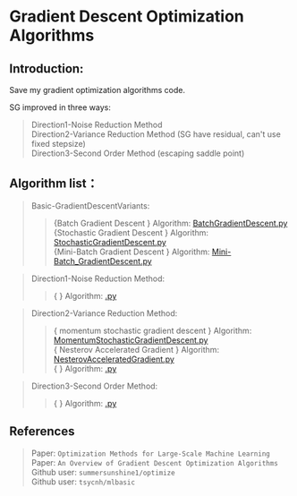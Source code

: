 # Gradient Descent Optimization Algorithms
## Introduction: 
 Save my gradient optimization algorithms code. <br>
 
 SG improved in three ways: <br>
 > Direction1-Noise Reduction Method <br>
 > Direction2-Variance Reduction Method (SG have residual, can't use fixed stepsize) <br>
 > Direction3-Second Order Method (escaping saddle point) <br>

## Algorithm list：
>Basic-GradientDescentVariants:<br>
>> {Batch Gradient Descent } Algorithm: [BatchGradientDescent.py](https://github.com/YEN-GitHub/StochasticGradient_Algorithm/tree/master/Basic-GradientDescentVariants/BatchGradientDescent.py) <br>
>> {Stochastic Gradient Descent } Algorithm: [StochasticGradientDescent.py](https://github.com/YEN-GitHub/StochasticGradient_Algorithm/tree/master/Basic-GradientDescentVariants/StochasticGradientDescent.py) <br>
>> {Mini-Batch Gradient Descent } Algorithm: [Mini-Batch_GradientDescent.py](https://github.com/YEN-GitHub/StochasticGradient_Algorithm/tree/master/Basic-GradientDescentVariants/Mini-Batch_GradientDescent.py) <br>

> Direction1-Noise Reduction Method: <br>
>> { } Algorithm: [.py](https://github.com/YEN-GitHub/GradientDescent_OptimizationAlgorithms/tree/master/Direction1-NoiseReductionMethod/WolfeCondition.py) <br>

> Direction2-Variance Reduction Method:<br>
>> {  momentum stochastic gradient descent } Algorithm: [MomentumStochasticGradientDescent.py](https://github.com/YEN-GitHub/GradientDescent_OptimizationAlgorithms/tree/master/Direction2-VarianceReductionMethod/MomentumStochasticGradientDescent.py) <br>
>> { Nesterov Accelerated Gradient } Algorithm: [NesterovAcceleratedGradient.py](https://github.com/YEN-GitHub/GradientDescent_OptimizationAlgorithms/tree/master/Direction2-VarianceReductionMethod/NesterovAcceleratedGradient.py) <br>
>> { } Algorithm: [.py](https://github.com/YEN-GitHub/GradientDescent_OptimizationAlgorithms/tree/master/Direction2-VarianceReductionMethod/WolfeCondition.py) <br>

> Direction3-Second Order Method:<br>
>> { } Algorithm: [.py](https://github.com/YEN-GitHub/GradientDescent_OptimizationAlgorithms/tree/master/Direction3-SecondOrderMethod/WolfeCondition.py) <br>

## References
> Paper:  `Optimization Methods for Large-Scale Machine Learning`  <br>
> Paper:  `An Overview of Gradient Descent Optimization Algorithms`  <br>
> Github user: `summersunshine1/optimize`   <br>
> Github user: `tsycnh/mlbasic`  <br>